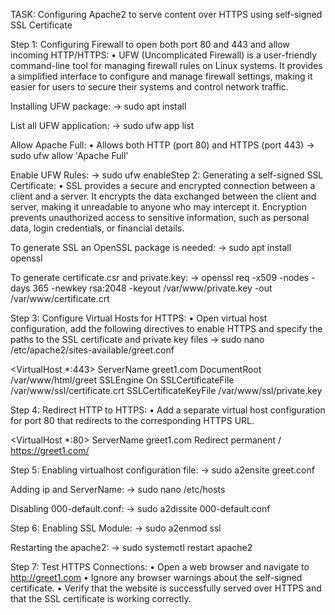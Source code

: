 TASK:
Configuring Apache2 to serve content over HTTPS using self-signed SSL
Certificate

Step 1: Configuring Firewall to open both port 80 and 443 and allow
  incoming HTTP/HTTPS:
  • UFW (Uncomplicated Firewall) is a user-friendly command-line tool for
  managing firewall rules on Linux systems. It provides a simplified interface
  to configure and manage firewall settings, making it easier for users to
  secure their systems and control network traffic.

  Installing UFW package:
  -> sudo apt install

  List all UFW application:
  -> sudo ufw app list

  Allow Apache Full:
  • Allows both HTTP (port 80) and HTTPS (port 443)
  -> sudo ufw allow 'Apache Full'

  Enable UFW Rules:
  -> sudo ufw enableStep 2: Generating a self-signed SSL Certificate:
  • SSL provides a secure and encrypted connection between a client and a
  server. It encrypts the data exchanged between the client and server,
  making it unreadable to anyone who may intercept it. Encryption
  prevents unauthorized access to sensitive information, such as personal
  data, login credentials, or financial details.

  To generate SSL an OpenSSL package is needed:
  -> sudo apt install openssl

  To generate certificate.csr and private.key:
  -> openssl req -x509 -nodes -days 365 -newkey rsa:2048 -keyout
  /var/www/private.key -out /var/www/certificate.crt

Step 3: Configure Virtual Hosts for HTTPS:
  • Open virtual host configuration, add the following directives to enable HTTPS
  and specify the paths to the SSL certificate and private key files
  -> sudo nano /etc/apache2/sites-available/greet.conf

  <VirtualHost *:443>
  ServerName greet1.com
  DocumentRoot /var/www/html/greet
  SSLEngine On
  SSLCertificateFile /var/www/ssl/certificate.crt
  SSLCertificateKeyFile /var/www/ssl/private.key
  </VirtualHost>

Step 4: Redirect HTTP to HTTPS:
  • Add a separate virtual host configuration for port 80 that redirects to the
  corresponding HTTPS URL.

  <VirtualHost *:80>
  ServerName greet1.com
  Redirect permanent / https://greet1.com/
  </VirtualHost>

Step 5: Enabling virtualhost configuration file:
  -> sudo a2ensite greet.conf

  Adding ip and ServerName:
  -> sudo nano /etc/hosts

  Disabling 000-default.conf:
  -> sudo a2dissite 000-default.conf

Step 6: Enabling SSL Module:
  -> sudo a2enmod ssl

  Restarting the apache2:
  -> sudo systemctl restart apache2
  
Step 7: Test HTTPS Connections:
• Open a web browser and navigate to http://greet1.com
• Ignore any browser warnings about the self-signed certificate.
• Verify that the website is successfully served over HTTPS and that the SSL
certificate is working correctly.
